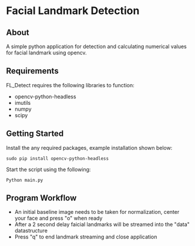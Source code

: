 # Facial Landmark Detection

## About

A simple python application for detection and calculating numerical values for facial landmark using opencv.

## Requirements

FL_Detect requires the following libraries to function:
- opencv-python-headless
- imutils
- numpy
- scipy

## Getting Started

Install the any required packages, example installation shown below:
````
sudo pip install opencv-python-headless
````
Start the script using the following:
````
Python main.py
````

## Program Workflow

- An initial baseline image needs to be taken for normalization, center your face and press "o" when ready
- After a 2 second delay faicial landmarks will be streamed into the "data" datastructure
- Press "q" to end landmark streaming and close application